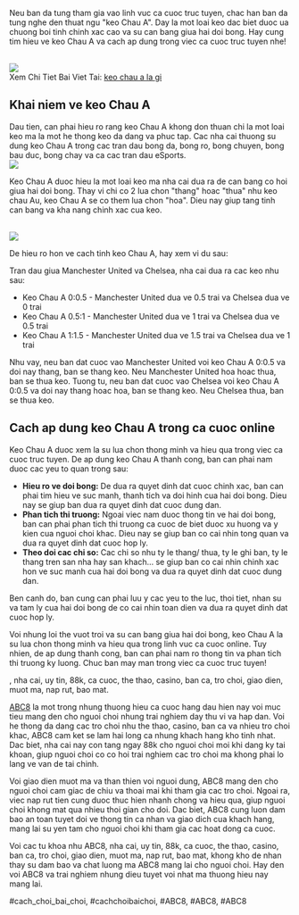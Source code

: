 <p>Neu ban da tung tham gia vao linh vuc ca cuoc truc tuyen, chac han ban da tung nghe den thuat ngu "keo Chau A". Day la mot loai keo dac biet duoc ua chuong boi tinh chinh xac cao va su can bang giua hai doi bong. Hay cung tim hieu ve keo Chau A va cach ap dung trong viec ca cuoc truc tuyen nhe!</p><br><img src="https://abc81.net/wp-content/uploads/2025/04/Keo-Chau-A-La-Gi-Huong-Dan-Chi-Tiet-Va-De-Hieu-Cho-Nguoi-Moi.png"></br>
Xem Chi Tiet Bai Viet Tai: <a href="https://abc81.net/keo-chau-a-la-gi/">keo chau a la gi</a><h2>Khai niem ve keo Chau A</h2><p>Dau tien, can phai hieu ro rang keo Chau A khong don thuan chi la mot loai keo ma la mot he thong keo da dang va phuc tap. Cac nha cai thuong su dung keo Chau A trong cac tran dau bong da, bong ro, bong chuyen, bong bau duc, bong chay va ca cac tran dau eSports.<br><img src="https://abc81.net/wp-content/uploads/2025/04/Cac-loai-keo-chau-A-pho-bien-nhat-hien-nay.png"></br><p>Keo Chau A duoc hieu la mot loai keo ma nha cai dua ra de can bang co hoi giua hai doi bong. Thay vi chi co 2 lua chon "thang" hoac "thua" nhu keo chau Au, keo Chau A se co them lua chon "hoa". Dieu nay giup tang tinh can bang va kha nang chinh xac cua keo.</p><br><img src="https://abc81.net/wp-content/uploads/2025/04/Keo-chau-A-la-gi-va-nguon-goc-tu-dau.png"></br><p>De hieu ro hon ve cach tinh keo Chau A, hay xem vi du sau:<p>Tran dau giua Manchester United va Chelsea, nha cai dua ra cac keo nhu sau:</p><ul>
<li>Keo Chau A 0:0.5 - Manchester United dua ve 0.5 trai va Chelsea dua ve 0 trai</li>
<li>Keo Chau A 0.5:1 - Manchester United dua ve 1 trai va Chelsea dua ve 0.5 trai</li>
<li>Keo Chau A 1:1.5 - Manchester United dua ve 1.5 trai va Chelsea dua ve 1 trai</li>
</ul><p>Nhu vay, neu ban dat cuoc vao Manchester United voi keo Chau A 0:0.5 va doi nay thang, ban se thang keo. Neu Manchester United hoa hoac thua, ban se thua keo. Tuong tu, neu ban dat cuoc vao Chelsea voi keo Chau A 0:0.5 va doi nay thang hoac hoa, ban se thang keo. Neu Chelsea thua, ban se thua keo.<h2>Cach ap dung keo Chau A trong ca cuoc online</h2><p>Keo Chau A duoc xem la su lua chon thong minh va hieu qua trong viec ca cuoc truc tuyen. De ap dung keo Chau A thanh cong, ban can phai nam duoc cac yeu to quan trong sau:</p><ul>
<li><strong>Hieu ro ve doi bong:</strong> De dua ra quyet dinh dat cuoc chinh xac, ban can phai tim hieu ve suc manh, thanh tich va doi hinh cua hai doi bong. Dieu nay se giup ban dua ra quyet dinh dat cuoc dung dan.</li>
<li><strong>Phan tich thi truong:</strong> Ngoai viec nam duoc thong tin ve hai doi bong, ban can phai phan tich thi truong ca cuoc de biet duoc xu huong va y kien cua nguoi choi khac. Dieu nay se giup ban co cai nhin tong quan va dua ra quyet dinh dat cuoc hop ly.</li>
<li><strong>Theo doi cac chi so:</strong> Cac chi so nhu ty le thang/ thua, ty le ghi ban, ty le thang tren san nha hay san khach... se giup ban co cai nhin chinh xac hon ve suc manh cua hai doi bong va dua ra quyet dinh dat cuoc dung dan.</li>
</ul><p>Ben canh do, ban cung can phai luu y cac yeu to the luc, thoi tiet, nhan su va tam ly cua hai doi bong de co cai nhin toan dien va dua ra quyet dinh dat cuoc hop ly.</p><p>Voi nhung loi the vuot troi va su can bang giua hai doi bong, keo Chau A la su lua chon thong minh va hieu qua trong linh vuc ca cuoc online. Tuy nhien, de ap dung thanh cong, ban can phai nam ro thong tin va phan tich thi truong ky luong. Chuc ban may man trong viec ca cuoc truc tuyen!</p><p>, nha cai, uy tin, 88k, ca cuoc, the thao, casino, ban ca, tro choi, giao dien, muot ma, nap rut, bao mat.

<a href="https://abc81.net/">ABC8</a> la mot trong nhung thuong hieu ca cuoc hang dau hien nay voi muc tieu mang den cho nguoi choi nhung trai nghiem day thu vi va hap dan. Voi he thong da dang cac tro choi nhu the thao, casino, ban ca va nhieu tro choi khac, ABC8 cam ket se lam hai long ca nhung khach hang kho tinh nhat. Dac biet, nha cai nay con tang ngay 88k cho nguoi choi moi khi dang ky tai khoan, giup nguoi choi co co hoi trai nghiem cac tro choi ma khong phai lo lang ve van de tai chinh.

Voi giao dien muot ma va than thien voi nguoi dung, ABC8 mang den cho nguoi choi cam giac de chiu va thoai mai khi tham gia cac tro choi. Ngoai ra, viec nap rut tien cung duoc thuc hien nhanh chong va hieu qua, giup nguoi choi khong mat qua nhieu thoi gian cho doi. Dac biet, ABC8 cung luon dam bao an toan tuyet doi ve thong tin ca nhan va giao dich cua khach hang, mang lai su yen tam cho nguoi choi khi tham gia cac hoat dong ca cuoc.

Voi cac tu khoa nhu ABC8, nha cai, uy tin, 88k, ca cuoc, the thao, casino, ban ca, tro choi, giao dien, muot ma, nap rut, bao mat, khong kho de nhan thay su dam bao va chat luong ma ABC8 mang lai cho nguoi choi. Hay den voi ABC8 va trai nghiem nhung dieu tuyet voi nhat ma thuong hieu nay mang lai.</p>
#cach_choi_bai_choi, #cachchoibaichoi, #ABC8, #ABC8, #ABC8
